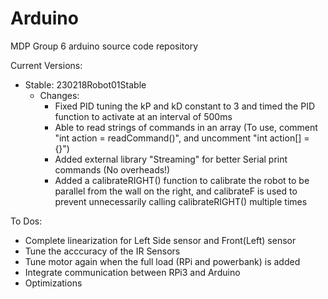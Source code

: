 # Arduino
MDP Group 6 arduino source code repository

Current Versions:
- Stable: 230218Robot01Stable
    - Changes:
        - Fixed PID tuning the kP and kD constant to 3 and timed the PID function to activate at an interval of 500ms
        - Able to read strings of commands in an array (To use, comment "int action = readCommand()", and uncomment "int action[] = {}")
        - Added external library "Streaming" for better Serial print commands (No overheads!)
        - Added a calibrateRIGHT() function to calibrate the robot to be parallel from the wall on the right, and calibrateF is used to prevent unnecessarily calling calibrateRIGHT() multiple times


To Dos:
- Complete linearization for Left Side sensor and Front(Left) sensor
- Tune the acccuracy of the IR Sensors
- Tune motor again when the full load (RPi and powerbank) is added
- Integrate communication between RPi3 and Arduino
- Optimizations